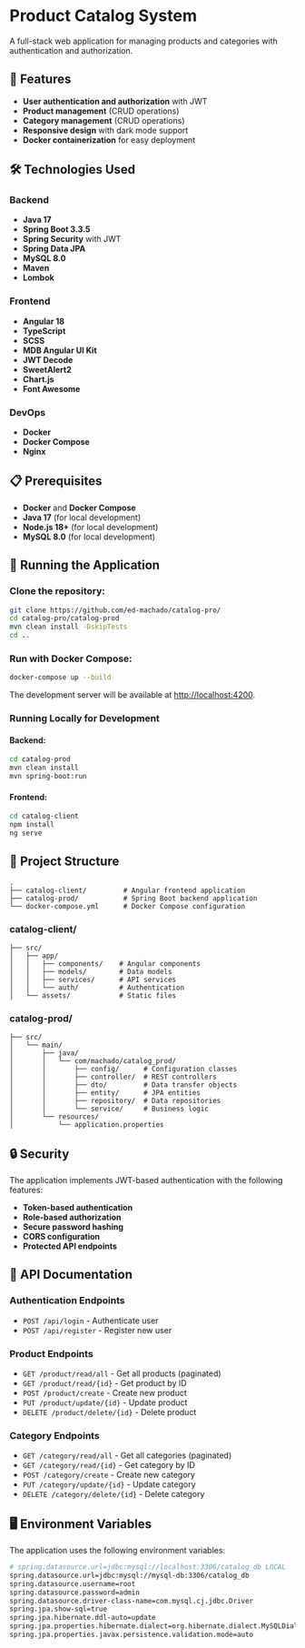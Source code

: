 # Product Catalog System
A full-stack web application for managing products and categories with authentication and authorization.

## 🚀 Features
- **User authentication and authorization** with JWT
- **Product management** (CRUD operations)
- **Category management** (CRUD operations)
- **Responsive design** with dark mode support
- **Docker containerization** for easy deployment

## 🛠️ Technologies Used

### Backend
- **Java 17**
- **Spring Boot 3.3.5**
- **Spring Security** with JWT
- **Spring Data JPA**
- **MySQL 8.0**
- **Maven**
- **Lombok**

### Frontend
- **Angular 18**
- **TypeScript**
- **SCSS**
- **MDB Angular UI Kit**
- **JWT Decode**
- **SweetAlert2**
- **Chart.js**
- **Font Awesome**

### DevOps
- **Docker**
- **Docker Compose**
- **Nginx**

## 📋 Prerequisites
- **Docker** and **Docker Compose**
- **Java 17** (for local development)
- **Node.js 18+** (for local development)
- **MySQL 8.0** (for local development)

## 🚀 Running the Application

### Clone the repository:
```bash
git clone https://github.com/ed-machado/catalog-pro/
cd catalog-pro/catalog-prod
mvn clean install -DskipTests
cd ..
```

### Run with Docker Compose:
```bash
docker-compose up --build
```

The development server will be available at [http://localhost:4200](http://localhost:4200).

### Running Locally for Development

#### Backend:
```bash
cd catalog-prod
mvn clean install
mvn spring-boot:run
```

#### Frontend:
```bash
cd catalog-client
npm install
ng serve
```

## 📁 Project Structure

```
.
├── catalog-client/         # Angular frontend application
├── catalog-prod/           # Spring Boot backend application
└── docker-compose.yml      # Docker Compose configuration
```

### catalog-client/
```
├── src/
│   ├── app/
│   │   ├── components/    # Angular components
│   │   ├── models/        # Data models
│   │   ├── services/      # API services
│   │   └── auth/          # Authentication
│   └── assets/            # Static files
```

### catalog-prod/
```
├── src/
│   └── main/
│       ├── java/
│       │   └── com/machado/catalog_prod/
│       │       ├── config/      # Configuration classes
│       │       ├── controller/  # REST controllers
│       │       ├── dto/         # Data transfer objects
│       │       ├── entity/      # JPA entities
│       │       ├── repository/  # Data repositories
│       │       └── service/     # Business logic
│       └── resources/
│           └── application.properties
```

## 🔒 Security
The application implements JWT-based authentication with the following features:
- **Token-based authentication**
- **Role-based authorization**
- **Secure password hashing**
- **CORS configuration**
- **Protected API endpoints**

## 📝 API Documentation

### Authentication Endpoints
- `POST /api/login` - Authenticate user
- `POST /api/register` - Register new user

### Product Endpoints
- `GET /product/read/all` - Get all products (paginated)
- `GET /product/read/{id}` - Get product by ID
- `POST /product/create` - Create new product
- `PUT /product/update/{id}` - Update product
- `DELETE /product/delete/{id}` - Delete product

### Category Endpoints
- `GET /category/read/all` - Get all categories (paginated)
- `GET /category/read/{id}` - Get category by ID
- `POST /category/create` - Create new category
- `PUT /category/update/{id}` - Update category
- `DELETE /category/delete/{id}` - Delete category

## 🖥️ Environment Variables
The application uses the following environment variables:

```bash
# spring.datasource.url=jdbc:mysql://localhost:3306/catalog_db LOCAL
spring.datasource.url=jdbc:mysql://mysql-db:3306/catalog_db
spring.datasource.username=root
spring.datasource.password=admin
spring.datasource.driver-class-name=com.mysql.cj.jdbc.Driver
spring.jpa.show-sql=true
spring.jpa.hibernate.ddl-auto=update
spring.jpa.properties.hibernate.dialect=org.hibernate.dialect.MySQLDialect
spring.jpa.properties.javax.persistence.validation.mode=auto
```

